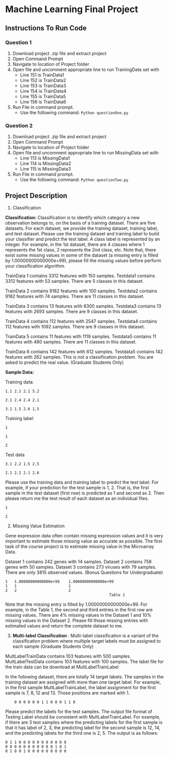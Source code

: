 # Machine Learning Final Project

## Instructions To Run Code 
### Question 1
1. Download project .zip file and extract project 
1. Open Command Prompt
1. Navigate to location of Project folder
1. Open file and uncomment appropriate line to run TrainingData set with
     * Line 151 is TrainData1
     * Line 152 is TrainData2
     * Line 153 is TrainData3
     * Line 154 is TrainData4
     * Line 155 is TrainData5
     * Line 156 is TrainData6
1. Run File in command prompt.
    * Use the following command: `Python questionOne.py`

### Question 2
1. Download project .zip file and extract project 
1. Open Command Prompt
1. Navigate to location of Project folder
1. Open file and uncomment appropriate line to run MissingData set with
     * Line 113 is MissingData1
     * Line 114 is MissingData2
     * Line 115 is MissingData3
1. Run File in command prompt.
    * Use the following command: `Python questionTwo.py`

## Project Description
1. Classification 

**Classification:** Classification is to identify which category a new observation belongs to, on the basis of a training dataset. There are five datasets. For each dataset, we provide the training dataset, training label, and test dataset. Please use the training dataset and training label to build your classifier and predict the test label. A class label is represented by an integer. For example, in the 1st dataset, there are 4 classes where 1 represents the 1st class, 2 represents the 2nd class, etc. Note that, there exist some missing values in some of the dataset (a missing entry is filled by 1.00000000000000e+99), please fill the missing values before perform your classification algorithm. 

TrainData 1 contains 3312 features with 150 samples. Testdata1 contains 3312 features with 53 samples. There are 5 classes in this dataset. 

TrainData 2 contains 9182 features with 100 samples. Testdata2 contains 9182 features with 74 samples. There are 11 classes in this dataset. 

TrainData 3 contains 13  features with 6300 samples. Testdata3 contains 13 features with 2693 samples. There are 9 classes in this dataset. 

TrainData 4 contains 112 features with 2547 samples. Testdata4 contains 112 features with 1092 samples. There are 9 classes in this dataset. 

TrainData 5 contains 11 features with 1119 samples. Testdata5 contains 11 features with 480 samples. There are 11 classes in this dataset. 

TrainData 6 contains 142 features with 612 samples. Testdata5 contains 142 features with 262 samples. This is not a classification problem. You are asked to predict the real value. (Graduate Students Only)

**Sample Data:**

Training data: 

    1.1 2.1 2.1 5.2 

    2.1 2.4 2.4 2.1 

    3.1 1.5 2.6 1.5 

Training label 

    1 

    1

    2 

Test data 

    3.1 2.2 1.5 2.5 

    2.1 2.1 2.1 2.6 

Please use the training data and training label to predict the test label. For example, if your prediction for the test sample is 1, 2. That is, the first sample in the test dataset (first row) is predicted as 1 and second as 2. Then please return me the test result of each dataset as an individual files. 

    1

    2
    
2. Missing Value Estimation

Gene expression data often contain missing expression values and it is very important to estimate those missing value as accurate as possible. The first task of the course project is to estimate missing value in the Microarray Data. 

Dataset 1 contains 242 genes with 14 samples.
Dataset 2 contains 758 genes with 50 samples. 
Dataset 3 contains 273 viruses with 79 samples. There are only 3815 observed values. (Bonus Questions for Undergraduate)

    1   1.00000000000000e+99    1.00000000000000e+99 
    1   1                       1 
    2   2                       2
                                                  Table 1
                                                  
Note that the missing entry is filled by 1.00000000000000e+99.  For example, in the Table 1, the second and third entries in the first row are missing values. There are 4% missing values in the Dataset 1 and 10% missing values in the Dataset 2.  Please fill those missing entries with estimated values and return the complete dataset to me.

3. **Multi-label Classification** : Multi-label classification is a variant of the classification problem where multiple target labels must be assigned to each sample (Graduate Students Only)

MultLabelTrainData contains 103 features with 500 samples. MultLabelTestData contains 103 features with 100 samples. The label file for the train data can be download at MultLabelTrainLabel 

In the following dataset, there are totally 14 target labels. The samples in the training dataset are assigned with more than one target label. For example, in the first sample MultLabelTrainLabel, the label assignment for the first sample is 7, 8, 12 and 13. Those positions are marked with 1. 
    
        0 0 0 0 0 0 1 1 0 0 0 1 1 0
        
 Please predict the labels for the test samples. The output file format of Testing Label should be consistent with MultLabelTrainLabel. For example, if there are 3 test samples where the predicting labels for the first sample is that it has label of 2, 3, the predicting label for the second sample is 12, 14, and the predicting labels for the third one is 2, 5. The output is as follows:
 
    0 1 1 0 0 0 0 0 0 0 0 0 0 0 
    0 0 0 0 0 0 0 0 0 0 0 1 0 1 
    0 1 0 0 1 0 0 0 0 0 0 0 0 0
 
